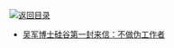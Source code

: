 [![返回目录](https://parg.co/UGo)](https://parg.co/b4z) 
 
- [吴军博士硅谷第一封来信：不做伪工作者 ](http://mp.weixin.qq.com/s?__biz=MzA5MDAxMjcwOQ==&mid=2447614867&idx=1&sn=43059c321ee677439178f5d034343528&chksm=84052ed9b372a7cfde9abf42516e3916c601febb4b3e79cd4edec4a2eee625119ad14d9d7667&mpshare=1&scene=2&srcid=1010pESFoOYgRAjtJ3rX9j7g&from=timeline&isappinstalled=0#wechat_redirect)
